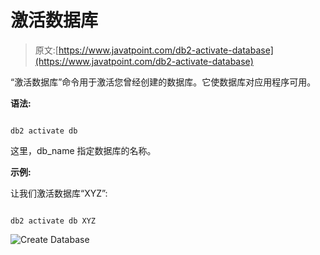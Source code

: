 # 激活数据库

> 原文:[https://www.javatpoint.com/db2-activate-database](https://www.javatpoint.com/db2-activate-database)

“激活数据库”命令用于激活您曾经创建的数据库。它使数据库对应用程序可用。

**语法:**

```

db2 activate db  
```

这里，db_name 指定数据库的名称。

**示例:**

让我们激活数据库“XYZ”:

```

db2 activate db XYZ

```

![Create Database](../Images/edc2d7b5b0a6c3359dce9de4c893a2ba.png)
